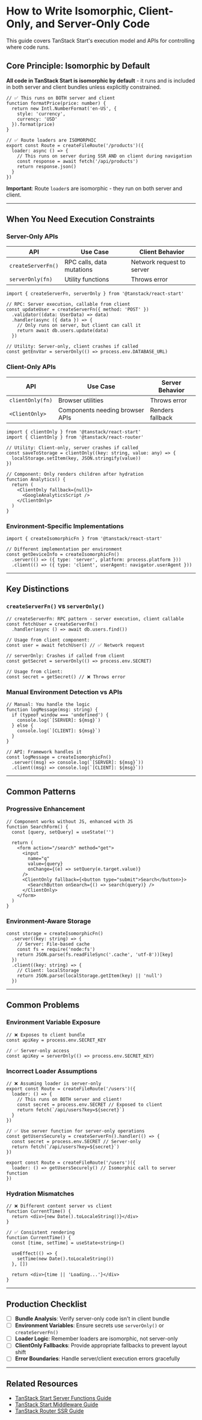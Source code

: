 # How to Write Isomorphic, Client-Only, and Server-Only Code

This guide covers TanStack Start's execution model and APIs for controlling where code runs.

## Core Principle: Isomorphic by Default

**All code in TanStack Start is isomorphic by default** - it runs and is included in both server and client bundles unless explicitly constrained.

```tsx
// ✅ This runs on BOTH server and client
function formatPrice(price: number) {
  return new Intl.NumberFormat('en-US', {
    style: 'currency',
    currency: 'USD'
  }).format(price)
}

// ✅ Route loaders are ISOMORPHIC
export const Route = createFileRoute('/products')({
  loader: async () => {
    // This runs on server during SSR AND on client during navigation
    const response = await fetch('/api/products')
    return response.json()
  }
})
```

**Important**: Route `loader`s are isomorphic - they run on both server and client.

---

## When You Need Execution Constraints

### Server-Only APIs

| API | Use Case | Client Behavior |
|-----|----------|-----------------|
| `createServerFn()` | RPC calls, data mutations | Network request to server |
| `serverOnly(fn)` | Utility functions | Throws error |

```tsx
import { createServerFn, serverOnly } from '@tanstack/react-start'

// RPC: Server execution, callable from client
const updateUser = createServerFn({ method: 'POST' })
  .validator((data: UserData) => data)
  .handler(async ({ data }) => {
    // Only runs on server, but client can call it
    return await db.users.update(data)
  })

// Utility: Server-only, client crashes if called
const getEnvVar = serverOnly(() => process.env.DATABASE_URL)
```

### Client-Only APIs

| API | Use Case | Server Behavior |
|-----|----------|-----------------|
| `clientOnly(fn)` | Browser utilities | Throws error |
| `<ClientOnly>` | Components needing browser APIs | Renders fallback |

```tsx
import { clientOnly } from '@tanstack/react-start'
import { ClientOnly } from '@tanstack/react-router'

// Utility: Client-only, server crashes if called
const saveToStorage = clientOnly((key: string, value: any) => {
  localStorage.setItem(key, JSON.stringify(value))
})

// Component: Only renders children after hydration
function Analytics() {
  return (
    <ClientOnly fallback={null}>
      <GoogleAnalyticsScript />
    </ClientOnly>
  )
}
```

### Environment-Specific Implementations

```tsx
import { createIsomorphicFn } from '@tanstack/react-start'

// Different implementation per environment
const getDeviceInfo = createIsomorphicFn()
  .server(() => ({ type: 'server', platform: process.platform }))
  .client(() => ({ type: 'client', userAgent: navigator.userAgent }))
```

---

## Key Distinctions

### `createServerFn()` vs `serverOnly()`

```tsx
// createServerFn: RPC pattern - server execution, client callable
const fetchUser = createServerFn()
  .handler(async () => await db.users.find())

// Usage from client component:
const user = await fetchUser() // ✅ Network request

// serverOnly: Crashes if called from client
const getSecret = serverOnly(() => process.env.SECRET)

// Usage from client:
const secret = getSecret() // ❌ Throws error
```

### Manual Environment Detection vs APIs

```tsx
// Manual: You handle the logic
function logMessage(msg: string) {
  if (typeof window === 'undefined') {
    console.log(`[SERVER]: ${msg}`)
  } else {
    console.log(`[CLIENT]: ${msg}`)
  }
}

// API: Framework handles it
const logMessage = createIsomorphicFn()
  .server((msg) => console.log(`[SERVER]: ${msg}`))
  .client((msg) => console.log(`[CLIENT]: ${msg}`))
```

---

## Common Patterns

### Progressive Enhancement

```tsx
// Component works without JS, enhanced with JS
function SearchForm() {
  const [query, setQuery] = useState('')
  
  return (
    <form action="/search" method="get">
      <input 
        name="q" 
        value={query}
        onChange={(e) => setQuery(e.target.value)}
      />
      <ClientOnly fallback={<button type="submit">Search</button>}>
        <SearchButton onSearch={() => search(query)} />
      </ClientOnly>
    </form>
  )
}
```

### Environment-Aware Storage

```tsx
const storage = createIsomorphicFn()
  .server((key: string) => {
    // Server: File-based cache
    const fs = require('node:fs')
    return JSON.parse(fs.readFileSync('.cache', 'utf-8'))[key]
  })
  .client((key: string) => {
    // Client: localStorage
    return JSON.parse(localStorage.getItem(key) || 'null')
  })
```

---

## Common Problems

### Environment Variable Exposure

```tsx
// ❌ Exposes to client bundle
const apiKey = process.env.SECRET_KEY

// ✅ Server-only access
const apiKey = serverOnly(() => process.env.SECRET_KEY)
```

### Incorrect Loader Assumptions

```tsx
// ❌ Assuming loader is server-only
export const Route = createFileRoute('/users')({
  loader: () => {
    // This runs on BOTH server and client!
    const secret = process.env.SECRET // Exposed to client
    return fetch(`/api/users?key=${secret}`)
  }
})

// ✅ Use server function for server-only operations
const getUsersSecurely = createServerFn().handler(() => {
  const secret = process.env.SECRET // Server-only
  return fetch(`/api/users?key=${secret}`)
})

export const Route = createFileRoute('/users')({
  loader: () => getUsersSecurely() // Isomorphic call to server function
})
```

### Hydration Mismatches

```tsx
// ❌ Different content server vs client
function CurrentTime() {
  return <div>{new Date().toLocaleString()}</div>
}

// ✅ Consistent rendering
function CurrentTime() {
  const [time, setTime] = useState<string>()
  
  useEffect(() => {
    setTime(new Date().toLocaleString())
  }, [])
  
  return <div>{time || 'Loading...'}</div>
}
```

---

## Production Checklist

- [ ] **Bundle Analysis**: Verify server-only code isn't in client bundle
- [ ] **Environment Variables**: Ensure secrets use `serverOnly()` or `createServerFn()`
- [ ] **Loader Logic**: Remember loaders are isomorphic, not server-only
- [ ] **ClientOnly Fallbacks**: Provide appropriate fallbacks to prevent layout shift
- [ ] **Error Boundaries**: Handle server/client execution errors gracefully

---

## Related Resources

- [TanStack Start Server Functions Guide](../server-functions.md)
- [TanStack Start Middleware Guide](../middleware.md)
- [TanStack Router SSR Guide](../../../router/framework/react/how-to/setup-ssr.md)

<!-- Next Steps (commented until guides exist)
- [How to Create Basic Server Functions](./create-basic-server-functions.md)
- [How to Write Type-Safe Server Functions](./write-type-safe-server-functions.md)
- [How to Use Server Function Middleware](./use-server-function-middleware.md)
-->